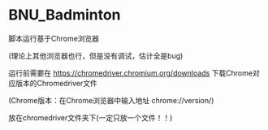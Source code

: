# BNU_Badminton

脚本运行基于Chrome浏览器

(理论上其他浏览器也行，但是没有调试，估计全是bug)

运行前需要在 https://chromedriver.chromium.org/downloads 
下载Chrome对应版本的Chromedriver文件

(Chrome版本：在Chrome浏览器中输入地址 chrome://version/)

放在chromedriver文件夹下(一定只放一个文件！！)
